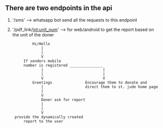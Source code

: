 ## There are two endpoints in the api ##
1. '/sms' --> whatsapp bot send all the requests to this endpoint
2. '/pdf_link/<int:unit_num>' --> for web/android to get the report based on the unit of the doner

                Hi/Hello
                    |
                    |
                    V
            If senders mobile
            number is registered _______________
                    |                           |
                    |                           |
                    V                           V
                Greetings               Encourage them to donate and
                    |                   direct them to st. jude home page
                    |
                    V
                    Doner ask for report
                    |
                    |
                    V
        provide the dynamically created
            report to the user
